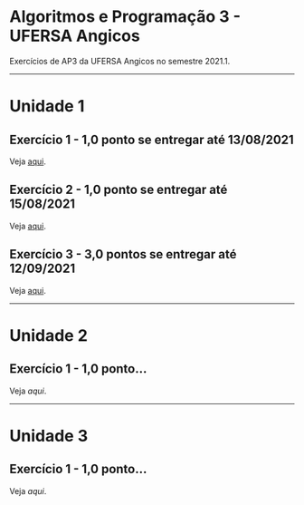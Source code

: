 # Algoritmos e Programação 3 - UFERSA Angicos
Exercícios de AP3 da UFERSA Angicos no semestre 2021.1.

---

# Unidade 1

## Exercício 1 - 1,0 ponto se entregar até 13/08/2021
Veja [aqui](u1_exercicio1/).

## Exercício 2 - 1,0 ponto se entregar até 15/08/2021
Veja [aqui](u1_exercicio2/).

## Exercício 3 - 3,0 pontos se entregar até 12/09/2021
Veja [aqui](u1_exercicio3/).

---

# Unidade 2
## Exercício 1 - 1,0 ponto...
Veja *aqui*.

---

# Unidade 3
## Exercício 1 - 1,0 ponto...
Veja *aqui*.